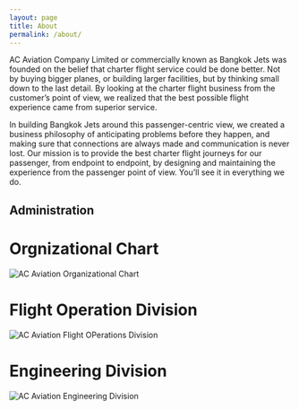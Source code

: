 ```yaml
---
layout: page
title: About
permalink: /about/
---
```


AC Aviation Company Limited or commercially known as Bangkok Jets was
founded on the belief that charter flight service could be done
better. Not by buying bigger planes, or building larger facilities,
but by thinking small down to the last detail. By looking at the
charter flight business from the customer’s point of view, we realized
that the best possible flight experience came from superior service.



 In building Bangkok Jets around this passenger-centric view, we
 created a business philosophy of anticipating problems before they
 happen, and making sure that connections are always made and
 communication is never lost. Our mission is to provide the best
 charter flight journeys for our passenger, from endpoint to endpoint,
 by designing and maintaining the experience from the passenger point
 of view. You’ll see it in everything we do.

## Administration

# Orgnizational Chart
![AC Aviation Organizational Chart]({{"/resources/about/aca-organization-chart.png"}})

# Flight Operation Division
![AC Aviation Flight OPerations Division]({{"/resources/about/aca-flight-operations-division.png"}})

# Engineering Division

![AC Aviation Engineering Division]({{"/resources/about/aca-engineering-division.png"}})
